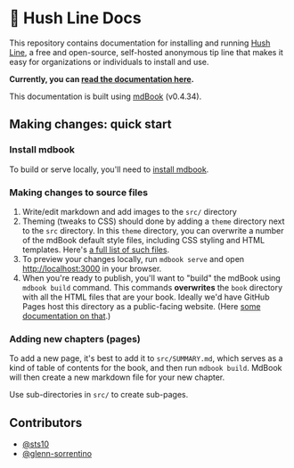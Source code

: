 # 🤫 Hush Line Docs

This repository contains documentation for installing and running [Hush Line](https://github.com/scidsg/hushline), a free and open-source, self-hosted anonymous tip line that makes it easy for organizations or individuals to install and use.

**Currently, you can [read the documentation here](https://scidsg.github.io/hushline-docs/book/intro.html).**

This documentation is built using [mdBook](https://github.com/rust-lang/mdBook) (v0.4.34).

## Making changes: quick start

### Install mdbook
To build or serve locally, you'll need to [install mdbook](https://rust-lang.github.io/mdBook/guide/installation.html). 

### Making changes to source files
1. Write/edit markdown and add images to the `src/` directory
2. Theming (tweaks to CSS) should done by adding a `theme` directory next to the `src` directory. In this `theme` directory, you can overwrite a number of the mdBook default style files, including CSS styling and HTML templates. Here's [a full list of such files](https://rust-lang.github.io/mdBook/format/theme/index.html).
3. To preview your changes locally, run `mdbook serve` and open [http://localhost:3000](http://localhost:3000/) in your browser.
4. When you're ready to publish, you'll want to "build" the mdBook using `mdbook build` command. This commands **overwrites** the `book` directory with all the HTML files that are your book. Ideally we'd have GitHub Pages host this directory as a public-facing website. (Here [some documentation on that](https://rust-lang.github.io/mdBook/continuous-integration.html#deploying).)

### Adding new chapters (pages)

To add a new page, it's best to add it to `src/SUMMARY.md`, which serves as a kind of table of contents for the book, and then run `mdbook build`. MdBook will then create a new markdown file for your new chapter. 

Use sub-directories in `src/` to create sub-pages.

## Contributors
- [@sts10](https://github.com/sts10)
- [@glenn-sorrentino](https://github.com/glenn-sorrentino)
